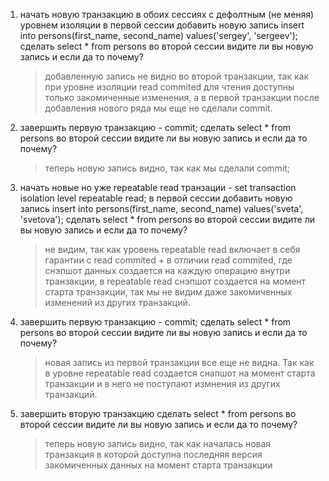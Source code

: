 1. начать новую транзакцию в обоих сессиях с дефолтным (не меняя) уровнем изоляции
    в первой сессии добавить новую запись insert into persons(first_name, second_name) values('sergey', 'sergeev');
    сделать select * from persons во второй сессии
    видите ли вы новую запись и если да то почему?
    > добавленную запись не видно во второй транзакции, так как при уровне изоляции read commited для 
        чтения доступны только закомиченные изменения, а в первой транзакции после добавления нового ряда мы еще не сделали commit.
2. завершить первую транзакцию - commit;
    сделать select * from persons во второй сессии
    видите ли вы новую запись и если да то почему?
    > теперь новую запись видно, так как мы сделали commit;
3. начать новые но уже repeatable read транзации - set transaction isolation level repeatable read;
    в первой сессии добавить новую запись insert into persons(first_name, second_name) values('sveta', 'svetova');
    сделать select * from persons во второй сессии
    видите ли вы новую запись и если да то почему?
    > не видим, так как уровень repeatable read включает в себя гарантии с read commited + в отличии read commited, где снэпшот данных создается
     на каждую операцию внутри транзакции, в repeatable read снэпшот создается на момент старта транзакции, так мы не видим даже закомиченных изменений
     из других транзакций.
4. завершить первую транзакцию - commit;
    сделать select * from persons во второй сессии
    видите ли вы новую запись и если да то почему?
    > новая запись из первой транзакции все еще не видна. Так как в уровне repeatable read создается снапшот на момент старта транзакции
     и в него не поступают измнения из других транзакций. 
5. завершить вторую транзакцию
    сделать select * from persons во второй сессии
    видите ли вы новую запись и если да то почему?
    > теперь новую запись видно, так как началась новая транзакция в которой доступна последняя версия закомиченных данных на момент старта транзакции